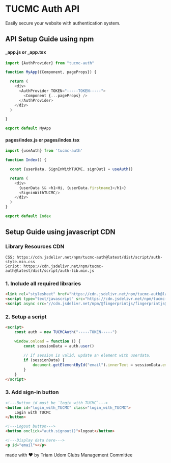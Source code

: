 # TUCMC Auth API

Easily secure your website with authentication system.

## API Setup Guide using npm

#### _app.js or _app.tsx

```javascript
import {AuthProvider} from "tucmc-auth"

function MyApp({Component, pageProps}) {

  return (
    <div>
      <AuthProvider TOKEN="-----TOKEN-----">
        <Component {...pageProps} />
      </AuthProvider>
    </div>
  )

}

export default MyApp
```

#### pages/index.js or pages/index.tsx

```javascript
import {useAuth} from 'tucmc-auth'

function Index() {

  const {userData, SignInWithTUCMC, signOut} = useAuth()

  return (
    <div>
      {userData && <h1>Hi, {userData.firstname}</h1>}
      <SigninWithTUCMC/>
    </div>
  )
}

export default Index
```

## Setup Guide using javascript CDN
### Library Resources CDN
```
CSS: https://cdn.jsdelivr.net/npm/tucmc-auth@latest/dist/script/auth-style.min.css
Script: https://cdn.jsdelivr.net/npm/tucmc-auth@latest/dist/script/auth-lib.min.js
```

### 1. Include all required libraries

```html
<link rel="stylesheet" href="https://cdn.jsdelivr.net/npm/tucmc-auth@latest/dist/script/auth-style.min.css"/>
<script type="text/javascript" src="https://cdn.jsdelivr.net/npm/tucmc-auth@latest/dist/script/auth-lib.min.js"></script>
<script async src="//cdn.jsdelivr.net/npm/@fingerprintjs/fingerprintjs@3/dist/fp.min.js" onload="init()"></script>
```

### 2. Setup a script

```html
<script>
    const auth = new TUCMCAuth("-----TOKEN-----")

    window.onload = function () {
        const sessionData = auth.user()
        
        // If session is valid, update an element with userdata.
        if (sessionData) {
            document.getElementById("email").innerText = sessionData.email
        }
    }
</script>
```

### 3. Add sign-in button
```html
<!---Button id must be `login_with_TUCMC`--->
<button id="login_with_TUCMC" class="login_with_TUCMC">
    Login with TUCMC
</button>

<!---Logout button--->
<button onclick="auth.signout()">logout</button>

<!---Display data here--->
<p id="email"></p>
```

made with ♥ by Triam Udom Clubs Management Committee
